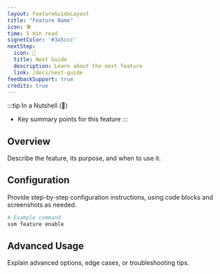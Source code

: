 ```yaml
---
layout: FeatureGuideLayout
title: "Feature Name"
icon: 🛠️
time: 5 min read
signetColor: '#3a5ccc'
nextStep:
  icon: 📖
  title: Next Guide
  description: Learn about the next feature
  link: /docs/next-guide
feedbackSupport: true
credits: true
---
```


:::tip In a Nutshell (🌰)
- Key summary points for this feature
:::

## Overview

Describe the feature, its purpose, and when to use it.

## Configuration

Provide step-by-step configuration instructions, using code blocks and screenshots as needed.

```bash
# Example command
ssm feature enable
```

## Advanced Usage

Explain advanced options, edge cases, or troubleshooting tips.

<!-- The next step card will be shown automatically if 'feedbackSupport: true' is in fontformatter -->

<!-- The CreditsFooter will be shown automatically if 'credits: true' is set in frontmatter -->
